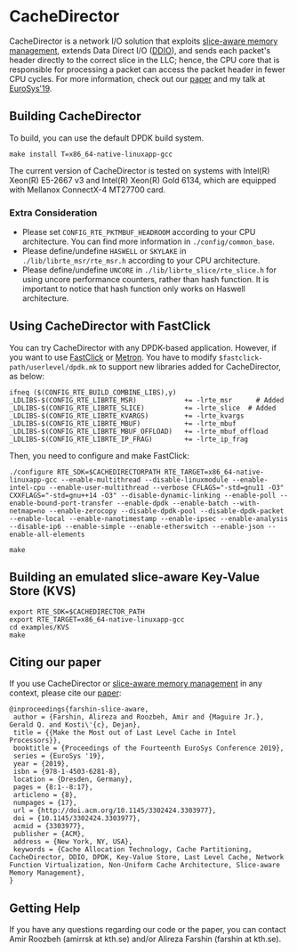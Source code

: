 # CacheDirector

CacheDirector is a network I/O solution that exploits [slice-aware memory management][slice-aware-repo], extends Data Direct I/O ([DDIO][ddio]),  and sends each packet's header directly to the correct slice in the LLC; hence, the CPU core that is responsible for processing a packet can access the packet header in fewer CPU cycles. For more information, check out our [paper][cachedirector-eurosys-paper] and my talk at [EuroSys'19][cachedirector-video].


## Building CacheDirector

To build, you can use the default DPDK build system.
```
make install T=x86_64-native-linuxapp-gcc
```
The current version of CacheDirector is tested on systems with Intel(R) Xeon(R) E5-2667 v3 and Intel(R) Xeon(R) Gold 6134, which are equipped with Mellanox ConnectX-4 MT27700 card. 

### Extra Consideration 

- Please set `CONFIG_RTE_PKTMBUF_HEADROOM` according to your CPU architecture. You can find more information in `./config/common_base`.
- Please define/undefine `HASWELL` or `SKYLAKE` in `./lib/librte_msr/rte_msr.h` according to your CPU architecture.
- Please define/undefine `UNCORE` in `./lib/librte_slice/rte_slice.h` for using uncore performance counters, rather than hash function. It is important to notice that hash function only works on Haswell architecture.

## Using CacheDirector with FastClick

You can try CacheDirector with any DPDK-based application. However, if you want to use [FastClick][fastclick] or [Metron][metron]. You have to modify `$fastclick-path/userlevel/dpdk.mk` to support new libraries added for CacheDirector, as below:

```
ifneq ($(CONFIG_RTE_BUILD_COMBINE_LIBS),y)
_LDLIBS-$(CONFIG_RTE_LIBRTE_MSR)            += -lrte_msr 	  # Added
_LDLIBS-$(CONFIG_RTE_LIBRTE_SLICE)          += -lrte_slice  # Added
_LDLIBS-$(CONFIG_RTE_LIBRTE_KVARGS)         += -lrte_kvargs
_LDLIBS-$(CONFIG_RTE_LIBRTE_MBUF)           += -lrte_mbuf
_LDLIBS-$(CONFIG_RTE_LIBRTE_MBUF_OFFLOAD)   += -lrte_mbuf_offload
_LDLIBS-$(CONFIG_RTE_LIBRTE_IP_FRAG)        += -lrte_ip_frag
```

Then, you need to configure and make FastClick:

```
./configure RTE_SDK=$CACHEDIRECTORPATH RTE_TARGET=x86_64-native-linuxapp-gcc --enable-multithread --disable-linuxmodule --enable-intel-cpu --enable-user-multithread --verbose CFLAGS="-std=gnu11 -O3" CXXFLAGS="-std=gnu++14 -O3" --disable-dynamic-linking --enable-poll --enable-bound-port-transfer --enable-dpdk --enable-batch --with-netmap=no --enable-zerocopy --disable-dpdk-pool --disable-dpdk-packet --enable-local --enable-nanotimestamp --enable-ipsec --enable-analysis --disable-ip6 --enable-simple --enable-etherswitch --enable-json --enable-all-elements

make

```


## Building an emulated slice-aware Key-Value Store (KVS)

```
export RTE_SDK=$CACHEDIRECTOR_PATH
export RTE_TARGET=x86_64-native-linuxapp-gcc
cd examples/KVS
make
```


## Citing our paper

If you use CacheDirector or [slice-aware memory management][slice-aware-repo] in any context, please cite our [paper][cachedirector-eurosys-paper]:

```
@inproceedings{farshin-slice-aware,
 author = {Farshin, Alireza and Roozbeh, Amir and {Maguire Jr.}, Gerald Q. and Kosti\'{c}, Dejan},
 title = {{Make the Most out of Last Level Cache in Intel Processors}},
 booktitle = {Proceedings of the Fourteenth EuroSys Conference 2019},
 series = {EuroSys '19},
 year = {2019},
 isbn = {978-1-4503-6281-8},
 location = {Dresden, Germany},
 pages = {8:1--8:17},
 articleno = {8},
 numpages = {17},
 url = {http://doi.acm.org/10.1145/3302424.3303977},
 doi = {10.1145/3302424.3303977},
 acmid = {3303977},
 publisher = {ACM},
 address = {New York, NY, USA},
 keywords = {Cache Allocation Technology, Cache Partitioning, CacheDirector, DDIO, DPDK, Key-Value Store, Last Level Cache, Network Function Virtualization, Non-Uniform Cache Architecture, Slice-aware Memory Management},
}
```

## Getting Help

If you have any questions regarding our code or the paper, you can contact Amir Roozbeh (amirrsk at kth.se) and/or Alireza Farshin (farshin at kth.se).

[cachedirector-eurosys-paper]: https://people.kth.se/~farshin/documents/slice-aware-eurosys19.pdf
[cachedirector-video]: https://play.kth.se/media/Make+the+Most+out+of+Last+Level+Cache+in+Intel+Processors+%28EuroSys+%2719%29/0_jqd1pfa9
[slice-aware-repo]: https://github.com/aliireza/slice-aware
[ddio]: https://www.intel.com/content/www/us/en/io/data-direct-i-o-technology.html
[fastclick]: https://github.com/tbarbette/fastclick/
[metron]: https://github.com/tbarbette/fastclick/tree/metron
